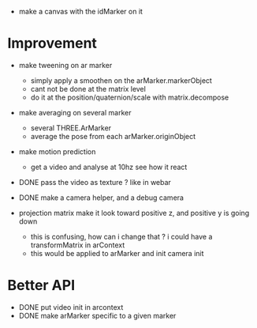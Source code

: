 - make a canvas with the idMarker on it


# Improvement
- make tweening on ar marker
  - simply apply a smoothen on the arMarker.markerObject
  - cant not be done at the matrix level
  - do it at the position/quaternion/scale with matrix.decompose
- make averaging on several marker
  - several THREE.ArMarker
  - average the pose from each arMarker.originObject
- make motion prediction
  - get a video and analyse at 10hz see how it react
- DONE pass the video as texture ? like in webar
- DONE make a camera helper, and a debug camera

- projection matrix make it look toward positive z, and positive y is going down
  - this is confusing, how can i change that ? i could have a transformMatrix in arContext
  - this would be applied to arMarker and init camera init


# Better API
- DONE put video init in arcontext
- DONE make arMarker specific to a given marker
